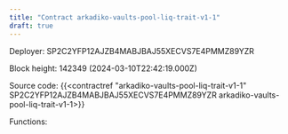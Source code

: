 ```yaml
---
title: "Contract arkadiko-vaults-pool-liq-trait-v1-1"
draft: true
---
```

Deployer: SP2C2YFP12AJZB4MABJBAJ55XECVS7E4PMMZ89YZR


 



Block height: 142349 (2024-03-10T22:42:19.000Z)

Source code: {{<contractref "arkadiko-vaults-pool-liq-trait-v1-1" SP2C2YFP12AJZB4MABJBAJ55XECVS7E4PMMZ89YZR arkadiko-vaults-pool-liq-trait-v1-1>}}

Functions:



